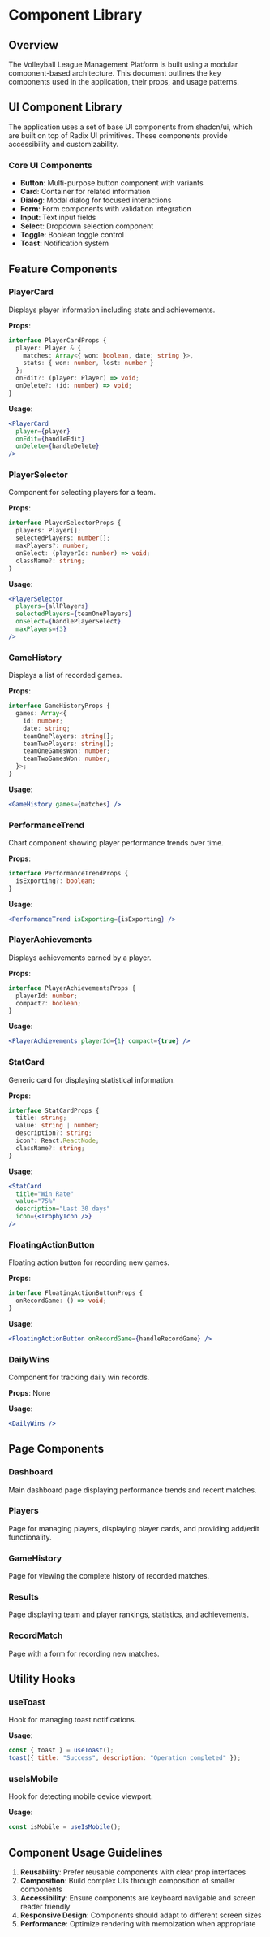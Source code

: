 # Component Library

## Overview

The Volleyball League Management Platform is built using a modular component-based architecture. This document outlines the key components used in the application, their props, and usage patterns.

## UI Component Library

The application uses a set of base UI components from shadcn/ui, which are built on top of Radix UI primitives. These components provide accessibility and customizability.

### Core UI Components

- **Button**: Multi-purpose button component with variants
- **Card**: Container for related information
- **Dialog**: Modal dialog for focused interactions
- **Form**: Form components with validation integration
- **Input**: Text input fields
- **Select**: Dropdown selection component
- **Toggle**: Boolean toggle control
- **Toast**: Notification system

## Feature Components

### PlayerCard

Displays player information including stats and achievements.

**Props**:
```typescript
interface PlayerCardProps {
  player: Player & { 
    matches: Array<{ won: boolean, date: string }>, 
    stats: { won: number, lost: number } 
  };
  onEdit?: (player: Player) => void;
  onDelete?: (id: number) => void;
}
```

**Usage**:
```jsx
<PlayerCard
  player={player}
  onEdit={handleEdit}
  onDelete={handleDelete}
/>
```

### PlayerSelector

Component for selecting players for a team.

**Props**:
```typescript
interface PlayerSelectorProps {
  players: Player[];
  selectedPlayers: number[];
  maxPlayers?: number;
  onSelect: (playerId: number) => void;
  className?: string;
}
```

**Usage**:
```jsx
<PlayerSelector
  players={allPlayers}
  selectedPlayers={teamOnePlayers}
  onSelect={handlePlayerSelect}
  maxPlayers={3}
/>
```

### GameHistory

Displays a list of recorded games.

**Props**:
```typescript
interface GameHistoryProps {
  games: Array<{
    id: number;
    date: string;
    teamOnePlayers: string[];
    teamTwoPlayers: string[];
    teamOneGamesWon: number;
    teamTwoGamesWon: number;
  }>;
}
```

**Usage**:
```jsx
<GameHistory games={matches} />
```

### PerformanceTrend

Chart component showing player performance trends over time.

**Props**:
```typescript
interface PerformanceTrendProps {
  isExporting?: boolean;
}
```

**Usage**:
```jsx
<PerformanceTrend isExporting={isExporting} />
```

### PlayerAchievements

Displays achievements earned by a player.

**Props**:
```typescript
interface PlayerAchievementsProps {
  playerId: number;
  compact?: boolean;
}
```

**Usage**:
```jsx
<PlayerAchievements playerId={1} compact={true} />
```

### StatCard

Generic card for displaying statistical information.

**Props**:
```typescript
interface StatCardProps {
  title: string;
  value: string | number;
  description?: string;
  icon?: React.ReactNode;
  className?: string;
}
```

**Usage**:
```jsx
<StatCard
  title="Win Rate"
  value="75%"
  description="Last 30 days"
  icon={<TrophyIcon />}
/>
```

### FloatingActionButton

Floating action button for recording new games.

**Props**:
```typescript
interface FloatingActionButtonProps {
  onRecordGame: () => void;
}
```

**Usage**:
```jsx
<FloatingActionButton onRecordGame={handleRecordGame} />
```

### DailyWins

Component for tracking daily win records.

**Props**: None

**Usage**:
```jsx
<DailyWins />
```

## Page Components

### Dashboard

Main dashboard page displaying performance trends and recent matches.

### Players

Page for managing players, displaying player cards, and providing add/edit functionality.

### GameHistory

Page for viewing the complete history of recorded matches.

### Results

Page displaying team and player rankings, statistics, and achievements.

### RecordMatch

Page with a form for recording new matches.

## Utility Hooks

### useToast

Hook for managing toast notifications.

**Usage**:
```javascript
const { toast } = useToast();
toast({ title: "Success", description: "Operation completed" });
```

### useIsMobile

Hook for detecting mobile device viewport.

**Usage**:
```javascript
const isMobile = useIsMobile();
```

## Component Usage Guidelines

1. **Reusability**: Prefer reusable components with clear prop interfaces
2. **Composition**: Build complex UIs through composition of smaller components
3. **Accessibility**: Ensure components are keyboard navigable and screen reader friendly
4. **Responsive Design**: Components should adapt to different screen sizes
5. **Performance**: Optimize rendering with memoization when appropriate